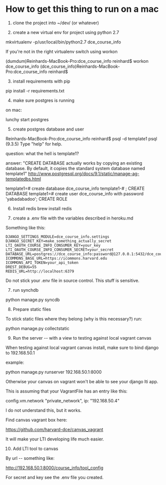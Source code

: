 
# How to get this thing to run on a mac

1. clone the project into ~/dev/ (or whatever)

2. create a new virtual env for project using python 2.7

mkvirtualenv -p/usr/local/bin/python2.7 dce_course_info

If you're not in the right virtualenv switch using workon

(dumdum)Reinhards-MacBook-Pro:dce_course_info reinhard$ workon dce_course_info
(dce_course_info)Reinhards-MacBook-Pro:dce_course_info reinhard$ 

3. install requirements with pip

pip install -r requirements.txt

4. make sure postgres is running

on mac:

lunchy start postgres

5. create postgres database and user

Reinhards-MacBook-Pro:dce_course_info reinhard$ psql -d template1
psql (9.3.5)
Type "help" for help.

question: what the hell is template1?

answer: "CREATE DATABASE actually works by copying an existing database. By default, it copies the standard system database named template1"
http://www.postgresql.org/docs/9.1/static/manage-ag-templatedbs.html

template1=# create database dce_course_info
template1-# ;
CREATE DATABASE
template1=# create user dce_course_info with password 'yabadabadoo';
CREATE ROLE


6. Install redis
brew install redis

6. create a .env file with the variables described in heroku.md

Something like this:

    DJANGO_SETTINGS_MODULE=dce_course_info.settings
    DJANGO_SECRET_KEY=make_something_actually_secret
    LTI_OAUTH_COURSE_INFO_CONSUMER_KEY=your_key
    LTI_OAUTH_COURSE_INFO_CONSUMER_SECRET=your_secret
    DATABASE_URL=postgres://dce_course_info:password@127.0.0.1:5432/dce_course_info
    ICOMMONS_BASE_URL=https://icommons.harvard.edu
    ICOMMONS_API_TOKEN=your_api_token
    DREST_DEBUG=55
    REDIS_URL=http://localhost:6379

Do not stick your .env file in source control. This stuff is sensitive.

7. run synchdb 

python manage.py syncdb


8. Prepare static files

To stick static files where they belong (why is this necessary?) run:

python manage.py collectstatic

9. Run the server -- with a view to testing against local vagrant canvas

When testing against local vagrant canvas install, make sure to bind django to 192.168.50.1

example:

python manage.py runserver 192.168.50.1:8000

Otherwise your canvas on vagrant won't be able to see your django lti app.

This is assuming that your VagrantFile has an entry like this:
                                                                                                                                         
config.vm.network "private_network", ip: "192.168.50.4"
  
I do not understand this, but it works.

Find canvas vagrant box here:

https://github.com/harvard-dce/canvas_vagrant

It will make your LTI developing life much easier.  
  
10. Add LTI tool to canvas
 
 By url -- something like:
 
 http://192.168.50.1:8000/course_info/tool_config
 
 For secret and key see the .env file you created.
 

